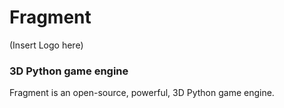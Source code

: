 # Fragment
(Insert Logo here)
### 3D Python game engine
Fragment is an open-source, powerful, 3D Python game engine.
